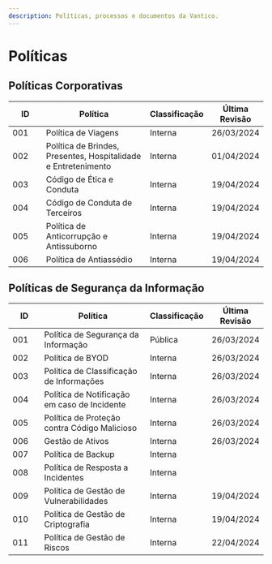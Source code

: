 ```yaml
---
description: Políticas, processos e documentos da Vantico.
---
```


# Políticas

## Políticas Corporativas

<table><thead><tr><th width="86">ID</th><th width="327">Política</th><th>Classificação</th><th>Última Revisão</th></tr></thead><tbody><tr><td>001</td><td>Política de Viagens</td><td>Interna</td><td>26/03/2024</td></tr><tr><td>002</td><td>Política de Brindes, Presentes, Hospitalidade e Entretenimento</td><td>Interna</td><td>01/04/2024</td></tr><tr><td>003</td><td>Código de Ética e Conduta</td><td>Interna</td><td>19/04/2024</td></tr><tr><td>004</td><td>Código de Conduta de Terceiros </td><td>Interna</td><td>19/04/2024</td></tr><tr><td>005</td><td>Política de Anticorrupção e Antissuborno</td><td>Interna</td><td>19/04/2024</td></tr><tr><td>006</td><td>Política de Antiassédio </td><td>Interna</td><td>19/04/2024</td></tr></tbody></table>

## Políticas de Segurança da Informação

<table><thead><tr><th width="80">ID</th><th width="340">Política</th><th>Classificação</th><th>Última Revisão</th></tr></thead><tbody><tr><td>001</td><td>Política de Segurança da Informação</td><td>Pública</td><td>26/03/2024</td></tr><tr><td>002</td><td>Política de BYOD</td><td>Interna</td><td>26/03/2024</td></tr><tr><td>003</td><td>Política de Classificação de Informações</td><td>Interna</td><td>26/03/2024</td></tr><tr><td>004</td><td>Política de Notificação em caso de Incidente</td><td>Interna</td><td>26/03/2024</td></tr><tr><td>005</td><td>Política de Proteção contra Código Malicioso</td><td>Interna</td><td>26/03/2024</td></tr><tr><td>006</td><td>Gestão de Ativos</td><td>Interna</td><td>26/03/2024</td></tr><tr><td>007</td><td>Política de Backup</td><td>Interna</td><td></td></tr><tr><td>008</td><td>Política de Resposta a Incidentes</td><td>Interna</td><td></td></tr><tr><td>009</td><td>Política de Gestão de Vulnerabilidades</td><td>Interna</td><td>19/04/2024</td></tr><tr><td>010</td><td>Política de Gestão de Criptografia</td><td>Interna</td><td>19/04/2024</td></tr><tr><td>011</td><td>Política de Gestão de Riscos</td><td>Interna</td><td>22/04/2024</td></tr></tbody></table>

